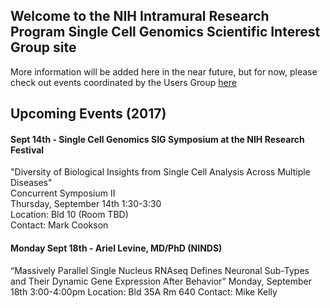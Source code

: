 ## Welcome to the NIH Intramural Research Program Single Cell Genomics Scientific Interest Group site


More information will be added here in the near future, but for now, please check out events coordinated by the Users Group <a href="https://nih-irp-singlecell.github.io/SC-UsersGroup/">here</a>

## Upcoming Events (2017)

#### Sept 14th - Single Cell Genomics SIG Symposium at the NIH Research Festival
"Diversity of Biological Insights from Single Cell Analysis Across Multiple Diseases"<br/>
Concurrent Symposium II<br/>
Thursday, September 14th 1:30-3:30<br/>
Location: Bld 10 (Room TBD)<br/>
Contact: Mark Cookson


#### Monday Sept 18th - Ariel Levine, MD/PhD (NINDS)
“Massively Parallel Single Nucleus RNAseq Defines Neuronal Sub-Types and Their Dynamic Gene Expression After Behavior”
Monday, September 18th 3:00-4:00pm
Location: Bld 35A Rm 640
Contact: Mike Kelly




